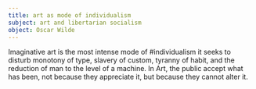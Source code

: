 ```yaml
---
title: art as mode of individualism
subject: art and libertarian socialism
object: Oscar Wilde
--- 
```

Imaginative art is the most intense mode of #individualism it seeks to disturb monotony of type, slavery of custom, tyranny of habit, and the reduction of man to the level of a machine. In Art, the public accept what has been, not because they appreciate it, but because they cannot alter it. 